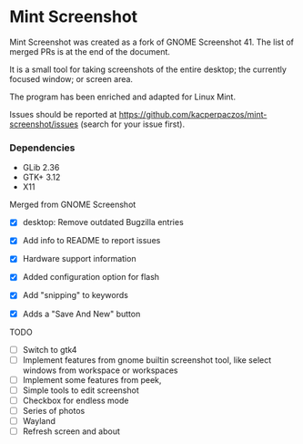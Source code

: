 Mint Screenshot
================

Mint Screenshot was created as a fork of GNOME Screenshot 41.
The list of merged PRs is at the end of the document.

It is a small tool for taking screenshots of the entire
desktop; the currently focused window; or screen area.

The program has been enriched and adapted for Linux Mint.

Issues should be reported at https://github.com/kacperpaczos/mint-screenshot/issues (search for your issue first).

### Dependencies

- GLib 2.36
- GTK+ 3.12
- X11

Merged from GNOME Screenshot

- [x] desktop: Remove outdated Bugzilla entries
- [x] Add info to README to report issues
- [x] Hardware support information
- [x] Added configuration option for flash
- [x] Add "snipping" to keywords
- [x] Adds a "Save And New" button


TODO
- [ ] Switch to gtk4
- [ ] Implement features from gnome builtin screenshot tool, like select windows from workspace or workspaces
- [ ] Implement some features from peek,
- [ ] Simple tools to edit screenshot
- [ ] Checkbox for endless mode
- [ ] Series of photos
- [ ] Wayland
- [ ] Refresh screen and about
